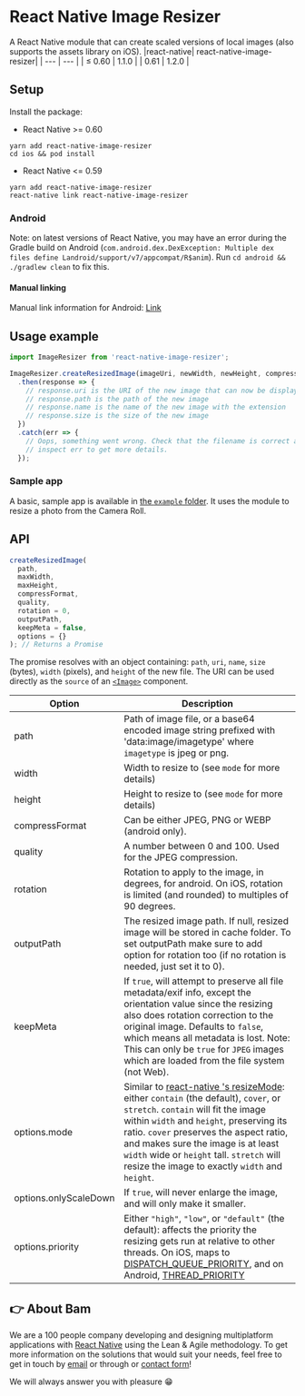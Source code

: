 # React Native Image Resizer

A React Native module that can create scaled versions of local images (also supports the assets library on iOS).
|react-native| react-native-image-resizer|
| --- | --- |
| ≤ 0.60 | 1.1.0 |
| 0.61 | 1.2.0 |

## Setup

Install the package:

- React Native >= 0.60

```
yarn add react-native-image-resizer
cd ios && pod install
```

- React Native <= 0.59

```
yarn add react-native-image-resizer
react-native link react-native-image-resizer
```

### Android

Note: on latest versions of React Native, you may have an error during the Gradle build on Android (`com.android.dex.DexException: Multiple dex files define Landroid/support/v7/appcompat/R$anim`). Run `cd android && ./gradlew clean` to fix this.

#### Manual linking

Manual link information for Android: [Link](docs/android_manual_config.md)

## Usage example

```javascript
import ImageResizer from 'react-native-image-resizer';

ImageResizer.createResizedImage(imageUri, newWidth, newHeight, compressFormat, quality, rotation, outputPath)
  .then(response => {
    // response.uri is the URI of the new image that can now be displayed, uploaded...
    // response.path is the path of the new image
    // response.name is the name of the new image with the extension
    // response.size is the size of the new image
  })
  .catch(err => {
    // Oops, something went wrong. Check that the filename is correct and
    // inspect err to get more details.
  });
```

### Sample app

A basic, sample app is available in [the `example` folder](https://github.com/bamlab/react-native-image-resizer/tree/master/example). It uses the module to resize a photo from the Camera Roll.

## API

```javascript
createResizedImage(
  path,
  maxWidth,
  maxHeight,
  compressFormat,
  quality,
  rotation = 0,
  outputPath,
  keepMeta = false,
  options = {}
); // Returns a Promise
```

The promise resolves with an object containing: `path`, `uri`, `name`, `size` (bytes), `width` (pixels), and `height` of the new file. The URI can be used directly as the `source` of an [`<Image>`](https://facebook.github.io/react-native/docs/image.html) component.

| Option                | Description                                                                                                                                                                                                                                                                                                                                                                                                    |
| --------------------- | -------------------------------------------------------------------------------------------------------------------------------------------------------------------------------------------------------------------------------------------------------------------------------------------------------------------------------------------------------------------------------------------------------------- |
| path                  | Path of image file, or a base64 encoded image string prefixed with 'data:image/imagetype' where `imagetype` is jpeg or png.                                                                                                                                                                                                                                                                                    |
| width                 | Width to resize to (see `mode` for more details)                                                                                                                                                                                                                                                                                                                                                               |
| height                | Height to resize to (see `mode` for more details)                                                                                                                                                                                                                                                                                                                                                              |
| compressFormat        | Can be either JPEG, PNG or WEBP (android only).                                                                                                                                                                                                                                                                                                                                                                |
| quality               | A number between 0 and 100. Used for the JPEG compression.                                                                                                                                                                                                                                                                                                                                                     |
| rotation              | Rotation to apply to the image, in degrees, for android. On iOS, rotation is limited (and rounded) to multiples of 90 degrees.                                                                                                                                                                                                                                                                                 |
| outputPath            | The resized image path. If null, resized image will be stored in cache folder. To set outputPath make sure to add option for rotation too (if no rotation is needed, just set it to 0).                                                                                                                                                                                                                        |
| keepMeta              | If `true`, will attempt to preserve all file metadata/exif info, except the orientation value since the resizing also does rotation correction to the original image. Defaults to `false`, which means all metadata is lost. Note: This can only be `true` for `JPEG` images which are loaded from the file system (not Web).                                                                                  |
| options.mode          | Similar to [react-native <Image>'s resizeMode](https://reactnative.dev/docs/image#resizemode): either `contain` (the default), `cover`, or `stretch`. `contain` will fit the image within `width` and `height`, preserving its ratio. `cover` preserves the aspect ratio, and makes sure the image is at least `width` wide or `height` tall. `stretch` will resize the image to exactly `width` and `height`. |
| options.onlyScaleDown | If `true`, will never enlarge the image, and will only make it smaller.                                                                                                                                                                                                                                                                                                                                        |
| options.priority      | Either `"high"`, `"low"`, or `"default"` (the default): affects the priority the resizing gets run at relative to other threads. On iOS, maps to [DISPATCH_QUEUE_PRIORITY](https://developer.apple.com/documentation/dispatch/dispatch_queue_priority_default), and on Android, [THREAD_PRIORITY](https://developer.android.com/reference/android/os/Process#setThreadPriority(int))                           |


## 👉 About Bam

We are a 100 people company developing and designing multiplatform applications with [React Native](https://www.bam.tech/agence-react-native-paris) using the Lean & Agile methodology. To get more information on the solutions that would suit your needs, feel free to get in touch by [email](mailto://contact@bam.tech) or through or [contact form](https://www.bam.tech/en/contact)!

We will always answer you with pleasure 😁
